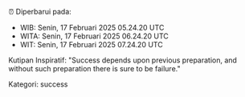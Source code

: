 ⏰ Diperbarui pada:
- WIB: Senin, 17 Februari 2025 05.24.20 UTC
- WITA: Senin, 17 Februari 2025 06.24.20 UTC
- WIT: Senin, 17 Februari 2025 07.24.20 UTC

Kutipan Inspiratif:
"Success depends upon previous preparation, and without such preparation there is sure to be failure."


Kategori: success


